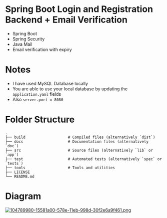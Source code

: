 # Spring Boot Login and Registration Backend + Email Verification

- Spring Boot
- Spring Security
- Java Mail
- Email verification with expiry 

# Notes
- I have used MySQL Database locally
- You are able to use your local database by updating the `application.yaml` fields
- Also `server.port = 8080`

Folder Structure 
=====================
    .
    ├── build                   # Compiled files (alternatively `dist`)
    ├── docs                    # Documentation files (alternatively `doc`)
    ├── src                     # Source files (alternatively `lib` or `app`)
    ├── test                    # Automated tests (alternatively `spec` or `tests`)
    ├── tools                   # Tools and utilities
    ├── LICENSE
    └── README.md

# Diagram
[![104789980-15581a00-578e-11eb-998d-30f2e6a9f461.png](https://i.postimg.cc/Qdz4LjDD/104789980-15581a00-578e-11eb-998d-30f2e6a9f461.png)](https://postimg.cc/68dLnJTb)


